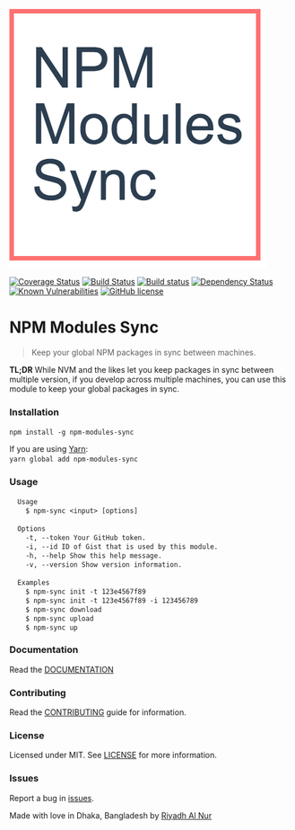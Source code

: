 ![Logo](img/logo.png)  

[![Coverage Status](https://coveralls.io/repos/github/riyadhalnur/npm-modules-sync/badge.svg?branch=master)](https://coveralls.io/github/riyadhalnur/npm-modules-sync?branch=master) [![Build Status](https://travis-ci.org/riyadhalnur/npm-modules-sync.svg?branch=master)](https://travis-ci.org/riyadhalnur/npm-modules-sync) [![Build status](https://ci.appveyor.com/api/projects/status/wot1639xtubej0j9?svg=true)](https://ci.appveyor.com/project/riyadhalnur/npm-modules-sync) [![Dependency Status](https://dependencyci.com/github/riyadhalnur/npm-modules-sync/badge)](https://dependencyci.com/github/riyadhalnur/npm-modules-sync) [![Known Vulnerabilities](https://snyk.io/test/github/riyadhalnur/npm-modules-sync/badge.svg)](https://snyk.io/test/github/riyadhalnur/npm-modules-sync) [![GitHub license](https://img.shields.io/badge/license-MIT-blue.svg)](https://raw.githubusercontent.com/riyadhalnur/npm-modules-sync/master/LICENSE)  

NPM Modules Sync
=================  
> Keep your global NPM packages in sync between machines.  

**TL;DR** While NVM and the likes let you keep packages in sync between multiple version, 
if you develop across multiple machines, you can use this module to keep your global packages in sync.  

### Installation  
`npm install -g npm-modules-sync`  

If you are using [Yarn](https://yarnpkg.com/):  
`yarn global add npm-modules-sync`  

### Usage  
```shell
  Usage
    $ npm-sync <input> [options]

  Options
    -t, --token Your GitHub token.
    -i, --id ID of Gist that is used by this module.
    -h, --help Show this help message.
    -v, --version Show version information.

  Examples
    $ npm-sync init -t 123e4567f89
    $ npm-sync init -t 123e4567f89 -i 123456789
    $ npm-sync download
    $ npm-sync upload
    $ npm-sync up
```  

### Documentation  
Read the [DOCUMENTATION](docs/docs.md)  

### Contributing  
Read the [CONTRIBUTING](CONTRIBUTING.md) guide for information.  

### License  
Licensed under MIT. See [LICENSE](LICENSE) for more information.  

### Issues  
Report a bug in [issues](https://github.com/riyadhalnur/npm-modules-sync/issues).   

Made with love in Dhaka, Bangladesh by [Riyadh Al Nur](https://verticalaxisbd.com)
